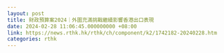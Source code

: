 ```yaml
---
layout: post
title: 財政預算案2024｜外圍充滿挑戰繼續影響香港出口表現
date: 2024-02-28 11:06:45.000000000 +08:00
link: https://news.rthk.hk/rthk/ch/component/k2/1742182-20240228.htm
categories: rthk
---
```




